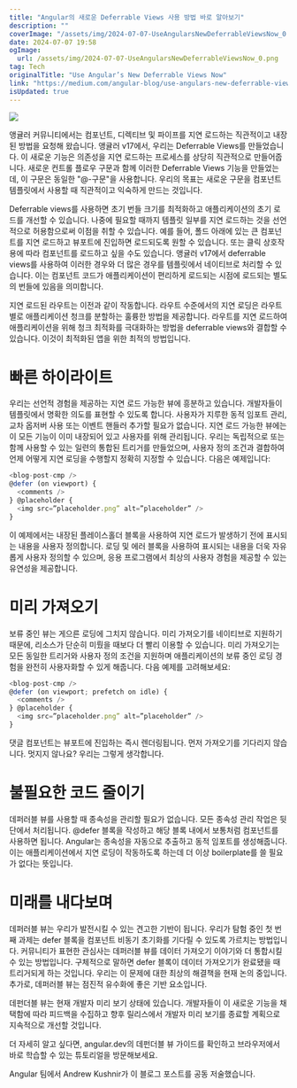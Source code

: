 ```yaml
---
title: "Angular의 새로운 Deferrable Views 사용 방법 바로 알아보기"
description: ""
coverImage: "/assets/img/2024-07-07-UseAngularsNewDeferrableViewsNow_0.png"
date: 2024-07-07 19:58
ogImage:
  url: /assets/img/2024-07-07-UseAngularsNewDeferrableViewsNow_0.png
tag: Tech
originalTitle: "Use Angular’s New Deferrable Views Now"
link: "https://medium.com/angular-blog/use-angulars-new-deferrable-views-now-20ca9f64f1e5"
isUpdated: true
---
```


<img src="/assets/img/2024-07-07-UseAngularsNewDeferrableViewsNow_0.png" />

앵귤러 커뮤니티에서는 컴포넌트, 디렉티브 및 파이프를 지연 로드하는 직관적이고 내장된 방법을 요청해 왔습니다. 앵귤러 v17에서, 우리는 Deferrable Views를 만들었습니다. 이 새로운 기능은 의존성을 지연 로드하는 프로세스를 상당히 직관적으로 만들어줍니다. 새로운 컨트롤 플로우 구문과 함께 이러한 Deferrable Views 기능을 만들었는데, 이 구문은 동일한 "@-구문"을 사용합니다. 우리의 목표는 새로운 구문을 컴포넌트 템플릿에서 사용할 때 직관적이고 익숙하게 만드는 것입니다.

Deferrable views를 사용하면 초기 번들 크기를 최적화하고 애플리케이션의 초기 로드를 개선할 수 있습니다. 나중에 필요할 때까지 템플릿 일부를 지연 로드하는 것을 선언적으로 허용함으로써 이점을 취할 수 있습니다. 예를 들어, 폴드 아래에 있는 큰 컴포넌트를 지연 로드하고 뷰포트에 진입하면 로드되도록 원할 수 있습니다. 또는 클릭 상호작용에 따라 컴포넌트를 로드하고 싶을 수도 있습니다. 앵귤러 v17에서 deferrable views를 사용하여 이러한 경우와 더 많은 경우를 템플릿에서 네이티브로 처리할 수 있습니다. 이는 컴포넌트 코드가 애플리케이션이 편리하게 로드되는 시점에 로드되는 별도의 번들에 있음을 의미합니다.

지연 로드된 라우트는 이전과 같이 작동합니다. 라우트 수준에서의 지연 로딩은 라우트별로 애플리케이션 청크를 분할하는 훌륭한 방법을 제공합니다. 라우트를 지연 로드하여 애플리케이션을 위해 청크 최적화를 극대화하는 방법을 deferrable views와 결합할 수 있습니다. 이것이 최적화된 앱을 위한 최적의 방법입니다.

<div class="content-ad"></div>

# 빠른 하이라이트

우리는 선언적 경험을 제공하는 지연 로드 가능한 뷰에 흥분하고 있습니다. 개발자들이 템플릿에서 명확한 의도를 표현할 수 있도록 합니다. 사용자가 지루한 동적 임포트 관리, 교차 옵저버 사용 또는 이벤트 핸들러 추가할 필요가 없습니다. 지연 로드 가능한 뷰에는 이 모든 기능이 이미 내장되어 있고 사용자를 위해 관리됩니다. 우리는 독립적으로 또는 함께 사용할 수 있는 일련의 통합된 트리거를 만들었으며, 사용자 정의 조건과 결합하여 언제 어떻게 지연 로딩을 수행할지 정확히 지정할 수 있습니다. 다음은 예제입니다:

```js
<blog-post-cmp />
@defer (on viewport) {
  <comments />
} @placeholder {
  <img src=”placeholder.png” alt=”placeholder” />
}
```

이 예제에서는 내장된 플레이스홀더 블록을 사용하여 지연 로드가 발생하기 전에 표시되는 내용을 사용자 정의합니다. 로딩 및 에러 블록을 사용하여 표시되는 내용을 더욱 자유롭게 사용자 정의할 수 있으며, 응용 프로그램에서 최상의 사용자 경험을 제공할 수 있는 유연성을 제공합니다.

<div class="content-ad"></div>

# 미리 가져오기

보류 중인 뷰는 게으른 로딩에 그치지 않습니다. 미리 가져오기를 네이티브로 지원하기 때문에, 리소스가 단순히 미뤘을 때보다 더 빨리 이용할 수 있습니다. 미리 가져오기는 모든 동일한 트리거와 사용자 정의 조건을 지원하며 애플리케이션의 보류 중인 로딩 경험을 완전히 사용자화할 수 있게 해줍니다. 다음 예제를 고려해보세요:

```js
<blog-post-cmp />
@defer (on viewport; prefetch on idle) {
  <comments />
} @placeholder {
  <img src=”placeholder.png” alt=”placeholder” />
}
```

댓글 컴포넌트는 뷰포트에 진입하는 즉시 렌더링됩니다. 먼저 가져오기를 기다리지 않습니다. 멋지지 않나요? 우리는 그렇게 생각합니다.

<div class="content-ad"></div>

# 불필요한 코드 줄이기

데퍼러블 뷰를 사용할 때 종속성을 관리할 필요가 없습니다. 모든 종속성 관리 작업은 뒷단에서 처리됩니다. @defer 블록을 작성하고 해당 블록 내에서 보통처럼 컴포넌트를 사용하면 됩니다. Angular는 종속성을 자동으로 추출하고 동적 임포트를 생성해줍니다. 이는 애플리케이션에서 지연 로딩이 작동하도록 하는데 더 이상 boilerplate를 쓸 필요가 없다는 뜻입니다.

# 미래를 내다보며

데퍼러블 뷰는 우리가 발전시킬 수 있는 견고한 기반이 됩니다. 우리가 탐험 중인 첫 번째 과제는 defer 블록을 컴포넌트 비동기 초기화를 기다릴 수 있도록 가르치는 방법입니다. 커뮤니티가 표현한 관심사는 데퍼러블 뷰를 데이터 가져오기 이야기와 더 통합시킬 수 있는 방법입니다. 구체적으로 말하면 defer 블록이 데이터 가져오기가 완료됐을 때 트리거되게 하는 것입니다. 우리는 이 문제에 대한 최상의 해결책을 현재 논의 중입니다. 추가로, 데퍼러블 뷰는 점진적 유수화에 좋은 기반 요소입니다.

<div class="content-ad"></div>

데펀더블 뷰는 현재 개발자 미리 보기 상태에 있습니다. 개발자들이 이 새로운 기능을 채택함에 따라 피드백을 수집하고 향후 릴리스에서 개발자 미리 보기를 종료할 계획으로 지속적으로 개선할 것입니다.

더 자세히 알고 싶다면, angular.dev의 데펀더블 뷰 가이드를 확인하고 브라우저에서 바로 학습할 수 있는 튜토리얼을 방문해보세요.

Angular 팀에서 Andrew Kushnir가 이 블로그 포스트를 공동 저술했습니다.
